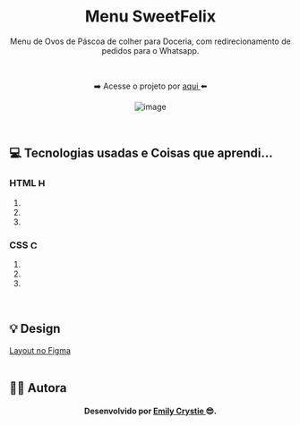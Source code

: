 <div align="center">
 <h1 align="center"> Menu SweetFelix </h1>
 <p> Menu de Ovos de Páscoa de colher para Doceria, com redirecionamento de pedidos para o Whatsapp. </p>
 <br>
 <p> ➡️ Acesse o projeto por <a href="https://sweetfelix.netlify.app" target="_blank"> aqui </a>⬅️</p>

 ![image](https://user-images.githubusercontent.com/81563039/162045618-c6c1c504-1961-49bf-a1ed-a33538535c0e.png)
</div>
<br>
 
<h2> 💻 Tecnologias usadas e Coisas que aprendi... </h2>
 <h3> HTML 
  <img src="https://cdn-icons-png.flaticon.com/512/174/174854.png" alt="HTML5" width="15" height="15"/>
 </h3>
  <ol>
   <li>  </li>
   <li>  </li>
   <li>  </li>
  </ol>
  
 <h3> CSS 
  <img src="https://cdn-icons-png.flaticon.com/512/732/732190.png" alt="CSS3" width="15" height="15"/>
 </h3>
  <ol>
   <li>  </li>
   <li>  </li>
   <li>  </li>
  </ol>
<br>
 
<h2> 💡 Design </h2>
<a href="https://www.figma.com/file/pGz6epxZUbzbMRiZF6ShIJ/Landing-sweet-insta?node-id=0%3A1" target="_blank"> Layout no Figma </a>
<br>
<br>

<h2> 👩‍💻 Autora </h2>
<h4 align="center"> Desenvolvido por <a href="https://www.linkedin.com/in/emilycrystie/" target="_blank"> Emily Crystie <a>  😎. <h4>
